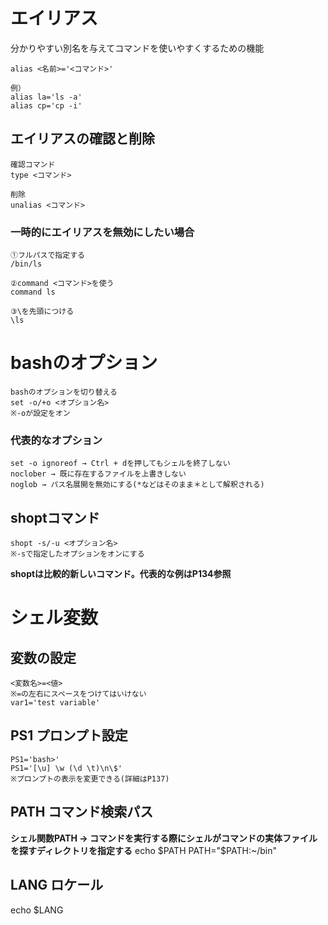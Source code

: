 # エイリアス
分かりやすい別名を与えてコマンドを使いやすくするための機能

    alias <名前>='<コマンド>'
    
    例）
    alias la='ls -a'
    alias cp='cp -i'

## エイリアスの確認と削除

    確認コマンド
    type <コマンド>
    
    削除
    unalias <コマンド>

### 一時的にエイリアスを無効にしたい場合
    ①フルパスで指定する
    /bin/ls
    
    ②command <コマンド>を使う
    command ls
    
    ③\を先頭につける
    \ls

# bashのオプション

    bashのオプションを切り替える
    set -o/+o <オプション名>
    ※-oが設定をオン

### 代表的なオプション
    set -o ignoreof → Ctrl + dを押してもシェルを終了しない
    noclober → 既に存在するファイルを上書きしない
    noglob → パス名展開を無効にする(*などはそのまま＊として解釈される)

## shoptコマンド

    shopt -s/-u <オプション名>
    ※-sで指定したオプションをオンにする

**shoptは比較的新しいコマンド。代表的な例はP134参照**

# シェル変数

## 変数の設定
    <変数名>=<値>
    ※=の左右にスペースをつけてはいけない
    var1='test variable'

## PS1 プロンプト設定
    PS1='bash>'
    PS1='[\u] \w (\d \t)\n\$'
    ※プロンプトの表示を変更できる(詳細はP137)

## PATH コマンド検索パス
**シェル関数PATH → コマンドを実行する際にシェルがコマンドの実体ファイルを探すディレクトリを指定する**
    echo $PATH
    PATH="$PATH:~/bin"

## LANG ロケール
echo $LANG
